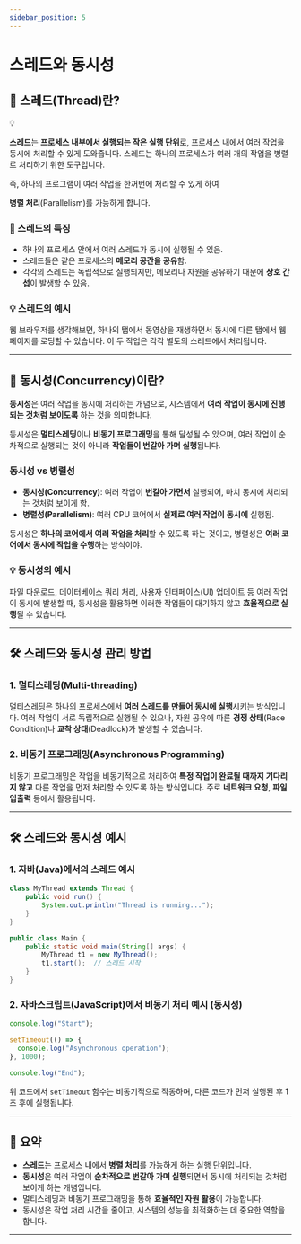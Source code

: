 ```yaml
---
sidebar_position: 5
---
```


# 스레드와 동시성

## 🧵 스레드(Thread)란?

<aside>
💡

**스레드**는 **프로세스 내부에서 실행되는 작은 실행 단위**로, 프로세스 내에서 여러 작업을 동시에 처리할 수 있게 도와줍니다. 스레드는 하나의 프로세스가 여러 개의 작업을 병렬로 처리하기 위한 도구입니다.

즉, 하나의 프로그램이 여러 작업을 한꺼번에 처리할 수 있게 하여

**병렬 처리**(Parallelism)를 가능하게 합니다.

</aside>

### 📝 스레드의 특징

- 하나의 프로세스 안에서 여러 스레드가 동시에 실행될 수 있음.
- 스레드들은 같은 프로세스의 **메모리 공간을 공유**함.
- 각각의 스레드는 독립적으로 실행되지만, 메모리나 자원을 공유하기 때문에 **상호 간섭**이 발생할 수 있음.

### 💡 스레드의 예시

웹 브라우저를 생각해보면, 하나의 탭에서 동영상을 재생하면서 동시에 다른 탭에서 웹 페이지를 로딩할 수 있습니다. 이 두 작업은 각각 별도의 스레드에서 처리됩니다.

---

## 🔄 동시성(Concurrency)이란?

**동시성**은 여러 작업을 동시에 처리하는 개념으로, 시스템에서 **여러 작업이 동시에 진행되는 것처럼 보이도록** 하는 것을 의미합니다.

동시성은 **멀티스레딩**이나 **비동기 프로그래밍**을 통해 달성될 수 있으며, 여러 작업이 순차적으로 실행되는 것이 아니라 **작업들이 번갈아 가며 실행**됩니다.

### 동시성 vs 병렬성

- **동시성(Concurrency)**: 여러 작업이 **번갈아 가면서** 실행되어, 마치 동시에 처리되는 것처럼 보이게 함.
- **병렬성(Parallelism)**: 여러 CPU 코어에서 **실제로 여러 작업이 동시에** 실행됨.

동시성은 **하나의 코어에서 여러 작업을 처리**할 수 있도록 하는 것이고, 병렬성은 **여러 코어에서 동시에 작업을 수행**하는 방식이야.

### 💡 동시성의 예시

파일 다운로드, 데이터베이스 쿼리 처리, 사용자 인터페이스(UI) 업데이트 등 여러 작업이 동시에 발생할 때, 동시성을 활용하면 이러한 작업들이 대기하지 않고 **효율적으로 실행**될 수 있습니다.

---

## 🛠 스레드와 동시성 관리 방법

### 1. **멀티스레딩(Multi-threading)**

멀티스레딩은 하나의 프로세스에서 **여러 스레드를 만들어 동시에 실행**시키는 방식입니다. 여러 작업이 서로 독립적으로 실행될 수 있으나, 자원 공유에 따른 **경쟁 상태**(Race Condition)나 **교착 상태**(Deadlock)가 발생할 수 있습니다.

### 2. **비동기 프로그래밍(Asynchronous Programming)**

비동기 프로그래밍은 작업을 비동기적으로 처리하여 **특정 작업이 완료될 때까지 기다리지 않고** 다른 작업을 먼저 처리할 수 있도록 하는 방식입니다. 주로 **네트워크 요청**, **파일 입출력** 등에서 활용됩니다.

---

## 🛠 스레드와 동시성 예시

### 1. **자바(Java)에서의 스레드 예시**

```java
class MyThread extends Thread {
    public void run() {
        System.out.println("Thread is running...");
    }
}

public class Main {
    public static void main(String[] args) {
        MyThread t1 = new MyThread();
        t1.start();  // 스레드 시작
    }
}
```

### 2. **자바스크립트(JavaScript)에서 비동기 처리 예시 (동시성)**

```jsx
console.log("Start");

setTimeout(() => {
  console.log("Asynchronous operation");
}, 1000);

console.log("End");
```

위 코드에서 `setTimeout` 함수는 비동기적으로 작동하며, 다른 코드가 먼저 실행된 후 1초 후에 실행됩니다.

---

## 🚦 요약

- **스레드**는 프로세스 내에서 **병렬 처리**를 가능하게 하는 실행 단위입니다.
- **동시성**은 여러 작업이 **순차적으로 번갈아 가며 실행**되면서 동시에 처리되는 것처럼 보이게 하는 개념입니다.
- 멀티스레딩과 비동기 프로그래밍을 통해 **효율적인 자원 활용**이 가능합니다.
- 동시성은 작업 처리 시간을 줄이고, 시스템의 성능을 최적화하는 데 중요한 역할을 합니다.

---